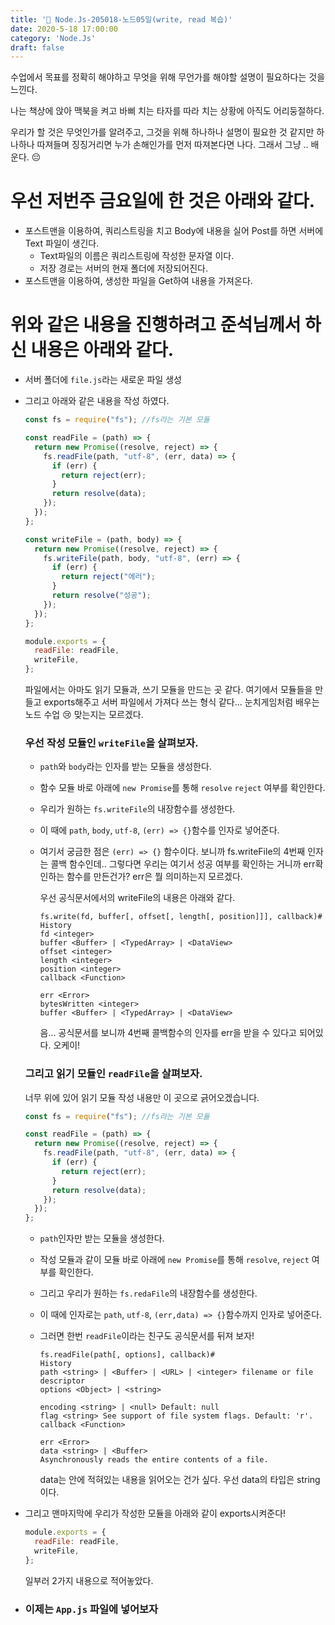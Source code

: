 ```yaml
---
title: '🌈 Node.Js-205018-노드05일(write, read 복습)'
date: 2020-5-18 17:00:00
category: 'Node.Js'
draft: false
---
```


수업에서 목표를 정확히 해야하고 무엇을 위해 무언가를 해야할 설명이 필요하다는 것을 느낀다.

나는 책상에 앉아 맥북을 켜고 바삐 치는 타자를 따라 치는 상황에 아직도 어리둥절하다.

우리가 할 것은 무엇인가를 알려주고, 그것을 위해 하나하나 설명이 필요한 것 같지만 하나하나 따져들며 징징거리면 누가 손해인가를 먼저 따져본다면 나다. 그래서 그냥 .. 배운다. 😔

# 우선 저번주 금요일에 한 것은 아래와 같다.

- 포스트맨을 이용하여, 쿼리스트링을 치고 Body에 내용을 실어 Post를 하면 서버에 Text 파일이 생긴다.
  - Text파일의 이름은 쿼리스트링에 작성한 문자열 이다.
  - 저장 경로는 서버의 현재 폴더에 저장되어진다.
- 포스트맨을 이용하여, 생성한 파일을 Get하여 내용을 가져온다.



# 위와 같은 내용을 진행하려고 준석님께서 하신 내용은 아래와 같다.

- 서버 폴더에 `file.js`라는 새로운 파일 생성

- 그리고 아래와 같은 내용을 작성 하였다.

  ```jsx
  const fs = require("fs"); //fs라는 기본 모듈
  
  const readFile = (path) => {
    return new Promise((resolve, reject) => {
      fs.readFile(path, "utf-8", (err, data) => {
        if (err) {
          return reject(err);
        }
        return resolve(data);
      });
    });
  };
  
  const writeFile = (path, body) => {
    return new Promise((resolve, reject) => {
      fs.writeFile(path, body, "utf-8", (err) => {
        if (err) {
          return reject("에러");
        }
        return resolve("성공");
      });
    });
  };
  
  module.exports = {
    readFile: readFile,
    writeFile,
  };
  
  ```

  파일에서는 아마도 읽기 모듈과, 쓰기 모듈을 만드는 곳 같다. 여기에서 모듈들을 만들고 exports해주고 서버 파일에서 가져다 쓰는 형식 같다... 눈치게임처럼 배우는 노드 수업 😢 맞는지는 모르겠다.

  

  ### 우선 작성 모듈인 `writeFile`을 살펴보자. 

  - `path`와 `body`라는 인자를 받는 모듈을 생성한다.

  - 함수 모듈 바로 아래에 `new Promise`를 통해 `resolve` `reject` 여부를 확인한다.

  - 우리가 원하는 `fs.writeFile`의 내장함수를 생성한다.

  - 이 때에 `path`, `body`, `utf-8`, `(err) => {}`함수를 인자로 넣어준다.

  - 여기서 궁금한 점은 `(err) => {}` 함수이다. 보니까 fs.writeFile의 4번째 인자는 콜백 함수인데.. 그렇다면 우리는 여기서 성공 여부를 확인하는 거니까 err확인하는 함수를 만든건가? err은 뭘 의미하는지 모르겠다.

    우선 공식문서에서의 writeFile의 내용은 아래와 같다.

    ```
    fs.write(fd, buffer[, offset[, length[, position]]], callback)#
    History
    fd <integer>
    buffer <Buffer> | <TypedArray> | <DataView>
    offset <integer>
    length <integer>
    position <integer>
    callback <Function>
    
    err <Error>
    bytesWritten <integer>
    buffer <Buffer> | <TypedArray> | <DataView>
    ```

    음... 공식문서를 보니까 4번째 콜백함수의 인자를 err을 받을 수 있다고 되어있다. 오케이!

  ### 그리고 읽기 모듈인 `readFile`을 살펴보자.

  너무 위에 있어 읽기 모듈 작성 내용만 이 곳으로 긁어오겠습니다.

  ```jsx
  const fs = require("fs"); //fs라는 기본 모듈
  
  const readFile = (path) => {
    return new Promise((resolve, reject) => {
      fs.readFile(path, "utf-8", (err, data) => {
        if (err) {
          return reject(err);
        }
        return resolve(data);
      });
    });
  };
  ```

  

  - `path`인자만 받는 모듈을 생성한다.

  - 작성 모듈과 같이 모듈 바로 아래에 `new Promise`를 통해 `resolve`, `reject` 여부를 확인한다.

  - 그리고 우리가 원하는 `fs.redaFile`의 내장함수를 생성한다.

  - 이 때에 인자로는 `path`, `utf-8`, `(err,data) => {}`함수까지 인자로 넣어준다.

  - 그러면 한번 `readFile`이라는 친구도 공식문서를 뒤져 보자!

    ```
    fs.readFile(path[, options], callback)#
    History
    path <string> | <Buffer> | <URL> | <integer> filename or file descriptor
    options <Object> | <string>
    
    encoding <string> | <null> Default: null
    flag <string> See support of file system flags. Default: 'r'.
    callback <Function>
    
    err <Error>
    data <string> | <Buffer>
    Asynchronously reads the entire contents of a file.
    ```

    data는 안에 적혀있는 내용을 읽어오는 건가 싶다. 우선 data의 타입은 string이다.

- 그리고 맨마지막에 우리가 작성한 모듈을 아래와 같이 exports시켜준다!

  ```jsx
  module.exports = {
    readFile: readFile,
    writeFile,
  };
  ```

  일부러 2가지 내용으로 적어놓았다.

- ### 이제는 `App.js` 파일에 넣어보자 

